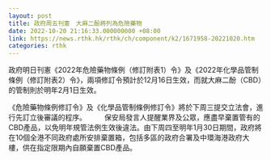 ```yaml
---
layout: post
title: 政府周五刊憲　大麻二酚將列為危險藥物
date: 2022-10-20 21:16:33.000000000 +08:00
link: https://news.rthk.hk/rthk/ch/component/k2/1671958-20221020.htm
categories: rthk
---
```


政府明日刊憲《2022年危險藥物條例（修訂附表1）令》及《2022年化學品管制條例（修訂附表2）令》，兩項修訂令預計於12月16日生效，而就大麻二酚（CBD）的管制則於明年2月1日生效。

《危險藥物條例修訂令》及《化學品管制條例修訂令》將於下周三提交立法會，進行先訂立後審議的程序。
　　 
保安局發言人提醒業界及公眾，應盡早棄置管有的CBD產品，以免明年規管法例生效後違法。由下周四至明年1月30日期間，政府將在10個全港不同政府處所安排棄置箱，包括多區的政府合署及中環海港政府大樓，供在指定限期內自願棄置CBD產品。
